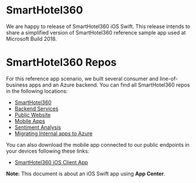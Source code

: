 # SmartHotel360

We are happy to release of SmartHotel360 iOS Swift. This release intends to share a simplified version of SmartHotel360 reference sample app used at Microsoft Build 2018.

# SmartHotel360 Repos
For this reference app scenario, we built several consumer and line-of-business apps and an Azure backend. You can find all SmartHotel360 repos in the following locations:

* [SmartHotel360 ](https://github.com/Microsoft/SmartHotel360)
* [Backend Services](https://github.com/Microsoft/SmartHotel360-Azure-backend)
* [Public Website](https://github.com/Microsoft/SmartHotel360-public-web)
* [Mobile Apps](https://github.com/Microsoft/SmartHotel360-mobile-desktop-apps)
* [Sentiment Analysis](https://github.com/Microsoft/SmartHotel360-Sentiment-Analysis-App)
* [Migrating Internal apps to Azure](https://github.com/Microsoft/SmartHotel360-internal-booking-apps)

You can also download the mobile app connected to our public endpoints in your devices following these links:

* [SmartHotel360 iOS Client App](https://aka.ms/smarthotel360ios)

**Note:** This document is about an iOS Swift app using **App Center**.



